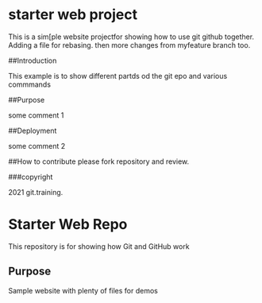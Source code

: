 # starter web project

This is a sim[ple website projectfor showing 
how to use git github together. Adding a file for rebasing. then more changes from myfeature branch too.

##Introduction

This example is to show different partds od the git epo and various commmands

##Purpose

some comment 1


##Deployment

some comment 2


##How to contribute
please fork repository and review.

###copyright

2021 git.training.

# Starter Web Repo

This repository is for showing how Git and GitHub work

## Purpose

Sample website with plenty of files for demos
